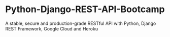 # Python-Django-REST-API-Bootcamp
A stable, secure and production-grade RESTful API with Python, Django REST Framework, Google Cloud and Heroku
